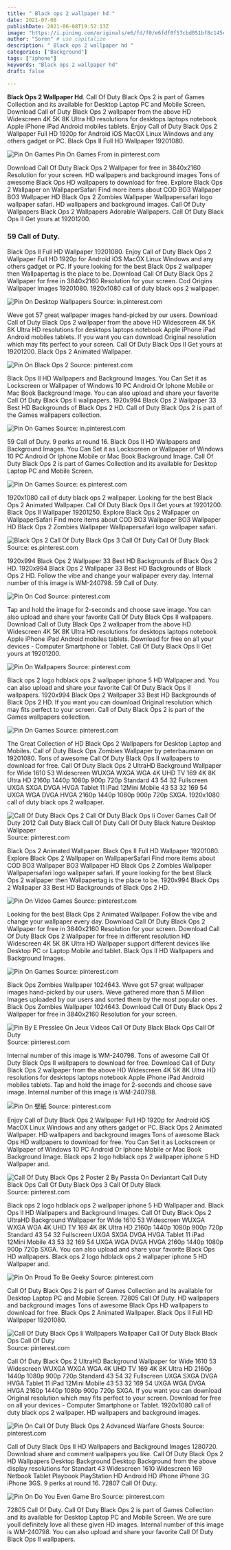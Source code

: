 ```yaml
---
title: " Black ops 2 wallpaper hd "
date: 2021-07-08
publishDate: 2021-06-08T19:52:13Z
image: "https://i.pinimg.com/originals/e6/fd/f0/e6fdf0f57cbd051bf8c145e333a646f7.jpg"
author: "Soren" # use capitalize
description: " Black ops 2 wallpaper hd "
categories: ["Background"]
tags: ["iphone"]
keywords: "Black ops 2 wallpaper hd"
draft: false

---
```



**Black Ops 2 Wallpaper Hd**. Call Of Duty Black Ops 2 is part of Games Collection and its available for Desktop Laptop PC and Mobile Screen. Download Call of Duty Black Ops 2 wallpaper from the above HD Widescreen 4K 5K 8K Ultra HD resolutions for desktops laptops notebook Apple iPhone iPad Android mobiles tablets. Enjoy Call of Duty Black Ops 2 Wallpaper Full HD 1920p for Android iOS MacOX Linux Windows and any others gadget or PC. Black Ops II Full HD Wallpaper 19201080.

![Pin On Games](https://i.pinimg.com/originals/cb/49/38/cb49386da98513c79021356edad045fc.jpg "Pin On Games")
Pin On Games From in.pinterest.com


Download Call Of Duty Black Ops 2 Wallpaper for free in 3840x2160 Resolution for your screen. HD wallpapers and background images Tons of awesome Black Ops HD wallpapers to download for free. Explore Black Ops 2 Wallpaper on WallpaperSafari Find more items about COD BO3 Wallpaper BO3 Wallpaper HD Black Ops 2 Zombies Wallpaper Wallpapersafari logo wallpaper safari. HD wallpapers and background images. Call Of Duty Wallpapers Black Ops 2 Wallpapers Adorable Wallpapers. Call Of Duty Black Ops II Get yours at 19201200.

### 59 Call of Duty.

Black Ops II Full HD Wallpaper 19201080. Enjoy Call of Duty Black Ops 2 Wallpaper Full HD 1920p for Android iOS MacOX Linux Windows and any others gadget or PC. If youre looking for the best Black Ops 2 wallpaper then Wallpapertag is the place to be. Download Call Of Duty Black Ops 2 Wallpaper for free in 3840x2160 Resolution for your screen. Cod Origins Wallpaper images 19201080. 1920x1080 call of duty black ops 2 wallpaper.


![Pin On Desktop Wallpapers](https://i.pinimg.com/originals/35/50/ba/3550ba680314f966fd456fd1bf072ed5.jpg "Pin On Desktop Wallpapers")
Source: in.pinterest.com

Weve got 57 great wallpaper images hand-picked by our users. Download Call of Duty Black Ops 2 wallpaper from the above HD Widescreen 4K 5K 8K Ultra HD resolutions for desktops laptops notebook Apple iPhone iPad Android mobiles tablets. If you want you can download Original resolution which may fits perfect to your screen. Call Of Duty Black Ops II Get yours at 19201200. Black Ops 2 Animated Wallpaper.

![Pin On Black Ops 2](https://i.pinimg.com/originals/e3/07/b3/e307b3ab2107385357031c39f46bc57c.jpg "Pin On Black Ops 2")
Source: pinterest.com

Black Ops II HD Wallpapers and Background Images. You Can Set it as Lockscreen or Wallpaper of Windows 10 PC Android Or Iphone Mobile or Mac Book Background Image. You can also upload and share your favorite Call Of Duty Black Ops II wallpapers. 1920x994 Black Ops 2 Wallpaper 33 Best HD Backgrounds of Black Ops 2 HD. Call of Duty Black Ops 2 is part of the Games wallpapers collection.

![Pin On Games](https://i.pinimg.com/originals/cb/49/38/cb49386da98513c79021356edad045fc.jpg "Pin On Games")
Source: in.pinterest.com

59 Call of Duty. 9 perks at round 16. Black Ops II HD Wallpapers and Background Images. You Can Set it as Lockscreen or Wallpaper of Windows 10 PC Android Or Iphone Mobile or Mac Book Background Image. Call Of Duty Black Ops 2 is part of Games Collection and its available for Desktop Laptop PC and Mobile Screen.

![Pin On Games](https://i.pinimg.com/originals/a5/3b/9f/a53b9f91fd181c3abb2ede121de5fae5.jpg "Pin On Games")
Source: es.pinterest.com

1920x1080 call of duty black ops 2 wallpaper. Looking for the best Black Ops 2 Animated Wallpaper. Call Of Duty Black Ops II Get yours at 19201200. Black Ops II Wallpaper 19201250. Explore Black Ops 2 Wallpaper on WallpaperSafari Find more items about COD BO3 Wallpaper BO3 Wallpaper HD Black Ops 2 Zombies Wallpaper Wallpapersafari logo wallpaper safari.

![Black Ops 2 Call Of Duty Black Ops 3 Call Of Duty Call Of Duty Black](https://i.pinimg.com/originals/e1/c9/72/e1c97270f87da2203c71a02a71555bac.jpg "Black Ops 2 Call Of Duty Black Ops 3 Call Of Duty Call Of Duty Black")
Source: es.pinterest.com

1920x994 Black Ops 2 Wallpaper 33 Best HD Backgrounds of Black Ops 2 HD. 1920x994 Black Ops 2 Wallpaper 33 Best HD Backgrounds of Black Ops 2 HD. Follow the vibe and change your wallpaper every day. Internal number of this image is WM-240798. 59 Call of Duty.

![Pin On Cod](https://i.pinimg.com/originals/80/af/31/80af3196d05cd3d1c4c2e93c3c956cab.jpg "Pin On Cod")
Source: pinterest.com

Tap and hold the image for 2-seconds and choose save image. You can also upload and share your favorite Call Of Duty Black Ops II wallpapers. Download Call of Duty Black Ops 2 wallpaper from the above HD Widescreen 4K 5K 8K Ultra HD resolutions for desktops laptops notebook Apple iPhone iPad Android mobiles tablets. Download for free on all your devices - Computer Smartphone or Tablet. Call Of Duty Black Ops II Get yours at 19201200.

![Pin On Wallpapers](https://i.pinimg.com/originals/09/1d/c5/091dc5a88a4ebb367b3236dc1228843d.jpg "Pin On Wallpapers")
Source: pinterest.com

Black ops 2 logo hdblack ops 2 wallpaper iphone 5 HD Wallpaper and. You can also upload and share your favorite Call Of Duty Black Ops II wallpapers. 1920x994 Black Ops 2 Wallpaper 33 Best HD Backgrounds of Black Ops 2 HD. If you want you can download Original resolution which may fits perfect to your screen. Call of Duty Black Ops 2 is part of the Games wallpapers collection.

![Pin On Games](https://i.pinimg.com/originals/29/9a/45/299a45be95f7421e699a3358e1e60f05.jpg "Pin On Games")
Source: pinterest.com

The Great Collection of HD Black Ops 2 Wallpapers for Desktop Laptop and Mobiles. Call of Duty Black Ops Zombies Wallpaper by peterbaumann on 19201080. Tons of awesome Call Of Duty Black Ops II wallpapers to download for free. Call Of Duty Black Ops 2 UltraHD Background Wallpaper for Wide 1610 53 Widescreen WUXGA WXGA WGA 4K UHD TV 169 4K 8K Ultra HD 2160p 1440p 1080p 900p 720p Standard 43 54 32 Fullscreen UXGA SXGA DVGA HVGA Tablet 11 iPad 12Mini Mobile 43 53 32 169 54 UXGA WGA DVGA HVGA 2160p 1440p 1080p 900p 720p SXGA. 1920x1080 call of duty black ops 2 wallpaper.

![Call Of Duty Black Ops 2 Call Of Duty Black Ops Ii Cover Games Call Of Duty 2012 Call Duty Black Call Of Duty Call Of Duty Black Nature Desktop Wallpaper](https://i.pinimg.com/originals/ec/d4/4e/ecd44eb82cc296737eb07e69d5f3c4df.jpg "Call Of Duty Black Ops 2 Call Of Duty Black Ops Ii Cover Games Call Of Duty 2012 Call Duty Black Call Of Duty Call Of Duty Black Nature Desktop Wallpaper")
Source: pinterest.com

Black Ops 2 Animated Wallpaper. Black Ops II Full HD Wallpaper 19201080. Explore Black Ops 2 Wallpaper on WallpaperSafari Find more items about COD BO3 Wallpaper BO3 Wallpaper HD Black Ops 2 Zombies Wallpaper Wallpapersafari logo wallpaper safari. If youre looking for the best Black Ops 2 wallpaper then Wallpapertag is the place to be. 1920x994 Black Ops 2 Wallpaper 33 Best HD Backgrounds of Black Ops 2 HD.

![Pin On Video Games](https://i.pinimg.com/originals/f7/6c/64/f76c641b68fb3de040f60c16b6133600.jpg "Pin On Video Games")
Source: pinterest.com

Looking for the best Black Ops 2 Animated Wallpaper. Follow the vibe and change your wallpaper every day. Download Call Of Duty Black Ops 2 Wallpaper for free in 3840x2160 Resolution for your screen. Download Call Of Duty Black Ops 2 Wallpaper for free in different resolution HD Widescreen 4K 5K 8K Ultra HD Wallpaper support different devices like Desktop PC or Laptop Mobile and tablet. Black Ops II HD Wallpapers and Background Images.

![Pin On Games](https://i.pinimg.com/originals/1d/2a/5e/1d2a5e85b29e3598b46131e04a55897b.jpg "Pin On Games")
Source: pinterest.com

Black Ops Zombies Wallpaper 1024643. Weve got 57 great wallpaper images hand-picked by our users. Weve gathered more than 5 Million Images uploaded by our users and sorted them by the most popular ones. Black Ops Zombies Wallpaper 1024643. Download Call Of Duty Black Ops 2 Wallpaper for free in 3840x2160 Resolution for your screen.

![Pin By E Presslee On Jeux Videos Call Of Duty Black Black Ops Call Of Duty](https://i.pinimg.com/originals/1f/1e/25/1f1e252dd7aa6cbe14f7eff1002b752b.jpg "Pin By E Presslee On Jeux Videos Call Of Duty Black Black Ops Call Of Duty")
Source: pinterest.com

Internal number of this image is WM-240798. Tons of awesome Call Of Duty Black Ops II wallpapers to download for free. Download Call of Duty Black Ops 2 wallpaper from the above HD Widescreen 4K 5K 8K Ultra HD resolutions for desktops laptops notebook Apple iPhone iPad Android mobiles tablets. Tap and hold the image for 2-seconds and choose save image. Internal number of this image is WM-240798.

![Pin On 壁紙](https://i.pinimg.com/474x/ef/72/01/ef72019d3fab578760baf8bfcecb9294.jpg "Pin On 壁紙")
Source: pinterest.com

Enjoy Call of Duty Black Ops 2 Wallpaper Full HD 1920p for Android iOS MacOX Linux Windows and any others gadget or PC. Black Ops 2 Animated Wallpaper. HD wallpapers and background images Tons of awesome Black Ops HD wallpapers to download for free. You Can Set it as Lockscreen or Wallpaper of Windows 10 PC Android Or Iphone Mobile or Mac Book Background Image. Black ops 2 logo hdblack ops 2 wallpaper iphone 5 HD Wallpaper and.

![Call Of Duty Black Ops 2 Poster 2 By Passta On Deviantart Call Duty Black Ops Call Of Duty Black Ops 3 Call Of Duty Black](https://i.pinimg.com/originals/58/f0/28/58f028515ecba6deea612a1f43cae5c9.jpg "Call Of Duty Black Ops 2 Poster 2 By Passta On Deviantart Call Duty Black Ops Call Of Duty Black Ops 3 Call Of Duty Black")
Source: pinterest.com

Black ops 2 logo hdblack ops 2 wallpaper iphone 5 HD Wallpaper and. Black Ops II HD Wallpapers and Background Images. Call Of Duty Black Ops 2 UltraHD Background Wallpaper for Wide 1610 53 Widescreen WUXGA WXGA WGA 4K UHD TV 169 4K 8K Ultra HD 2160p 1440p 1080p 900p 720p Standard 43 54 32 Fullscreen UXGA SXGA DVGA HVGA Tablet 11 iPad 12Mini Mobile 43 53 32 169 54 UXGA WGA DVGA HVGA 2160p 1440p 1080p 900p 720p SXGA. You can also upload and share your favorite Black Ops HD wallpapers. Black ops 2 logo hdblack ops 2 wallpaper iphone 5 HD Wallpaper and.

![Pin On Proud To Be Geeky](https://i.pinimg.com/originals/4e/d2/83/4ed28362fefc389ad8b96df23c062512.jpg "Pin On Proud To Be Geeky")
Source: pinterest.com

Call Of Duty Black Ops 2 is part of Games Collection and its available for Desktop Laptop PC and Mobile Screen. 72805 Call Of Duty. HD wallpapers and background images Tons of awesome Black Ops HD wallpapers to download for free. Black Ops 2 Animated Wallpaper. Black Ops II Full HD Wallpaper 19201080.

![Call Of Duty Black Ops Ii Wallpapers Wallpaper Call Of Duty Black Black Ops Call Of Duty](https://i.pinimg.com/originals/78/0d/5a/780d5ad00ac789edaeb95884e6c5cfe7.jpg "Call Of Duty Black Ops Ii Wallpapers Wallpaper Call Of Duty Black Black Ops Call Of Duty")
Source: pinterest.com

Call Of Duty Black Ops 2 UltraHD Background Wallpaper for Wide 1610 53 Widescreen WUXGA WXGA WGA 4K UHD TV 169 4K 8K Ultra HD 2160p 1440p 1080p 900p 720p Standard 43 54 32 Fullscreen UXGA SXGA DVGA HVGA Tablet 11 iPad 12Mini Mobile 43 53 32 169 54 UXGA WGA DVGA HVGA 2160p 1440p 1080p 900p 720p SXGA. If you want you can download Original resolution which may fits perfect to your screen. Download for free on all your devices - Computer Smartphone or Tablet. 1920x1080 call of duty black ops 2 wallpaper. HD wallpapers and background images.

![Pin On Call Of Duty Black Ops 2 Advanced Warfare Ghosts](https://i.pinimg.com/736x/db/1a/2d/db1a2d0f22ea5c82e0f2596effa64004.jpg "Pin On Call Of Duty Black Ops 2 Advanced Warfare Ghosts")
Source: pinterest.com

Call of Duty Black Ops II HD Wallpapers and Background Images 1280720. Download share and comment wallpapers you like. Call Of Duty Black Ops 2 HD Wallpapers Desktop Background Desktop Background from the above display resolutions for Standart 43 Widescreen 1610 Widescreen 169 Netbook Tablet Playbook PlayStation HD Android HD iPhone iPhone 3G iPhone 3GS. 9 perks at round 16. 72807 Call Of Duty.

![Pin On Do You Even Game Bro](https://i.pinimg.com/originals/e6/fd/f0/e6fdf0f57cbd051bf8c145e333a646f7.jpg "Pin On Do You Even Game Bro")
Source: pinterest.com

72805 Call Of Duty. Call Of Duty Black Ops 2 is part of Games Collection and its available for Desktop Laptop PC and Mobile Screen. We are sure youll definitely love all these given HD images. Internal number of this image is WM-240798. You can also upload and share your favorite Call Of Duty Black Ops II wallpapers.

